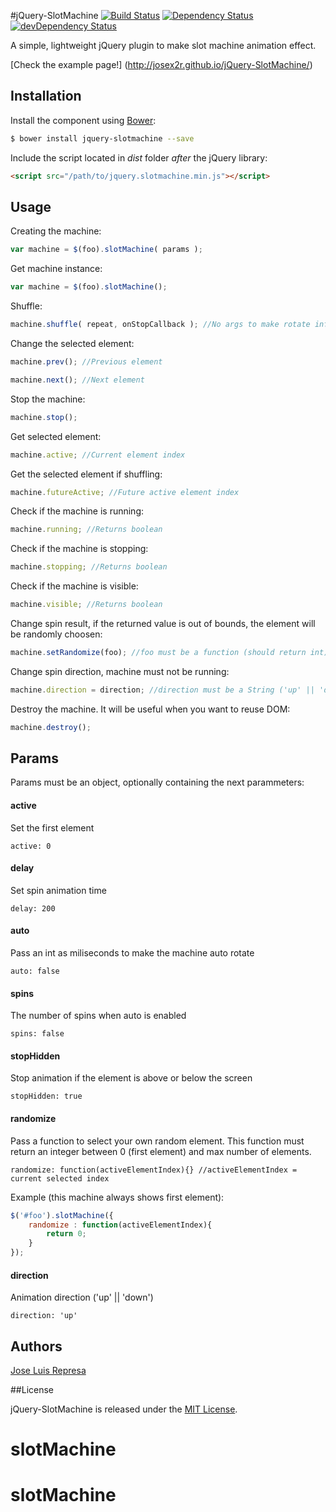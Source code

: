 #jQuery-SlotMachine [![Build Status](https://travis-ci.org/josex2r/jQuery-SlotMachine.svg?branch=master)](https://travis-ci.org/josex2r/jQuery-SlotMachine) [![Dependency Status](https://david-dm.org/josex2r/jQuery-SlotMachine.svg)](https://david-dm.org/josex2r/jQuery-SlotMachine) [![devDependency Status](https://david-dm.org/josex2r/jQuery-SlotMachine/dev-status.svg)](https://david-dm.org/josex2r/jQuery-SlotMachine#info=devDependencies)

A simple, lightweight jQuery plugin to make slot machine animation effect.

[Check the example page!] (http://josex2r.github.io/jQuery-SlotMachine/)

## Installation

Install the component using [Bower](http://bower.io/):

```sh
$ bower install jquery-slotmachine --save
```

Include the script located in *dist* folder *after* the jQuery library:

```html
<script src="/path/to/jquery.slotmachine.min.js"></script>
```

## Usage

Creating the machine:

```javascript
var machine = $(foo).slotMachine( params );
```

Get machine instance:

```javascript
var machine = $(foo).slotMachine();
```

Shuffle:

```javascript
machine.shuffle( repeat, onStopCallback ); //No args to make rotate infinitely, `repeat` is optional
```

Change the selected element:

```javascript
machine.prev(); //Previous element

machine.next(); //Next element
```

Stop the machine:

```javascript
machine.stop();
```

Get selected element:

```javascript
machine.active; //Current element index
```

Get the selected element if shuffling:

```javascript
machine.futureActive; //Future active element index
```

Check if the machine is running:

```javascript
machine.running; //Returns boolean
```

Check if the machine is stopping:

```javascript
machine.stopping; //Returns boolean
```

Check if the machine is visible:

```javascript
machine.visible; //Returns boolean
```

Change spin result, if the returned value is out of bounds, the element will be randomly choosen:

```javascript
machine.setRandomize(foo); //foo must be a function (should return int) or an int
```

Change spin direction, machine must not be running:

```javascript
machine.direction = direction; //direction must be a String ('up' || 'down')
```

Destroy the machine. It will be useful when you want to reuse DOM:

```javascript
machine.destroy();
```

## Params

Params must be an object, optionally containing the next parammeters:

#### active

Set the first element

    active: 0

#### delay

Set spin animation time

    delay: 200

#### auto

Pass an int as miliseconds to make the machine auto rotate

    auto: false

#### spins

The number of spins when auto is enabled

    spins: false

#### stopHidden

Stop animation if the element is above or below the screen

    stopHidden: true

#### randomize

Pass a function to select your own random element. This function must return an integer between 0 (first element) and max number of elements.

    randomize: function(activeElementIndex){} //activeElementIndex = current selected index

Example (this machine always shows first element):

```javascript
$('#foo').slotMachine({
	randomize : function(activeElementIndex){
		return 0;
	}
});
```
#### direction

Animation direction ('up' || 'down')

    direction: 'up'

## Authors

[Jose Luis Represa](https://github.com/josex2r)

##License

jQuery-SlotMachine is released under the [MIT License](http://opensource.org/licenses/MIT).
# slotMachine
# slotMachine
